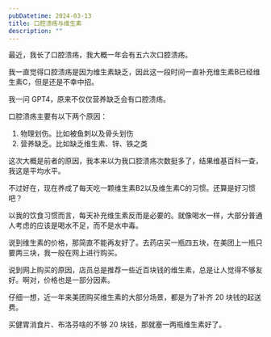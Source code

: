 ```yaml
---
pubDatetime: 2024-03-13
title: 口腔溃疡与维生素
description: ""
---
```


最近，我长了口腔溃疡，我大概一年会有五六次口腔溃疡。

我一直觉得口腔溃疡是因为维生素缺乏，因此这一段时间一直补充维生素B已经维生素C，但是还是不幸中招。

我一问 GPT4，原来不仅仅营养缺乏会有口腔溃疡。

口腔溃疡主要有以下两个原因：

1. 物理划伤。比如被鱼刺以及骨头划伤
2. 营养缺乏。比如缺乏维生素、锌、铁之类

这次大概是前者的原因，我本来以为我口腔溃疡次数挺多了，结果维基百科一查，我这是平均水平。

不过好在，现在养成了每天吃一颗维生素B2以及维生素C的习惯。还算是好习惯吧？

以我的饮食习惯而言，每天补充维生素反而是必要的。就像喝水一样，大部分普通人考虑的应该是喝水不足，而不是水中毒。

说到维生素的价格，那简直不能再友好了。去药店买一瓶四五块，在美团上一瓶只要两三块，我一般在网上进行购买。

说到网上购买的原因，店员总是推荐一些近百块钱的维生素，总是让人觉得不够友好。啊对，价格也是一部分因素。

仔细一想，近一年来美团购买维生素的大部分场景，都是为了补齐 20 块钱的起送费。

买健胃消食片、布洛芬啥的不够 20 块钱，那就塞一两瓶维生素好了。
